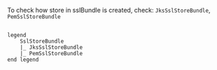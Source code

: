 
To check how store in sslBundle is created, check:
`JksSslStoreBundle`, `PemSslStoreBundle`


```plantuml

legend
    SslStoreBundle
    |_ JksSslStoreBundle
    |_ PemSslStoreBundle
end legend
```

